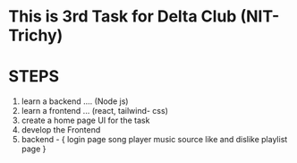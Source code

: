# This is 3rd Task for Delta Club (NIT-Trichy)
# STEPS 

1. learn a backend .... (Node js)
2. learn a frontend ... (react, tailwind- css)
3. create a  home page UI for the task
4. develop the Frontend 
5. backend - {
    login page 
    song player
    music source
    like and dislike
    playlist page
}